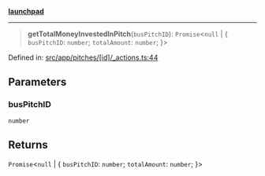 [**launchpad**](index.md)

***

> **getTotalMoneyInvestedInPitch**(`busPitchID`): `Promise`\<`null` \| \{ `busPitchID`: `number`; `totalAmount`: `number`; \}\>

Defined in: [src/app/pitches/\[id\]/\_actions.ts:44](https://github.com/victorbratov/launchpad/blob/3cec89d9fa4be2794c552b4b2e488c08b6798868/src/app/pitches/[id]/_actions.ts#L44)

## Parameters

### busPitchID

`number`

## Returns

`Promise`\<`null` \| \{ `busPitchID`: `number`; `totalAmount`: `number`; \}\>
